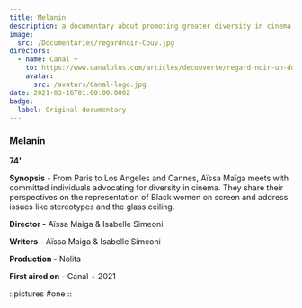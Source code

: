 ```yaml
---
title: Melanin
description: a documentary about promoting greater diversity in cinema
image:
  src: /Documentaries/regardnoir-Couv.jpg
directors:
  - name: Canal +
    to: https://www.canalplus.com/articles/decouverte/regard-noir-un-doc-salutaire-sur-le-manque-de-diversite-au-cinema
    avatar:
      src: /avatars/Canal-logo.jpg
date: 2021-03-16T01:00:00.000Z
badge:
  label: Original documentary
---
```


### Melanin

**74'**

**Synopsis** - From Paris to Los Angeles and Cannes, Aïssa Maïga meets with committed individuals advocating for diversity in cinema. They share their perspectives on the representation of Black women on screen and address issues like stereotypes and the glass ceiling.

**Director -** Aïssa Maiga & Isabelle Simeoni

**Writers** - Aïssa Maiga & Isabelle Simeoni

**Production -** Nolita

**First aired on -** Canal + 2021

::pictures
#one
::
